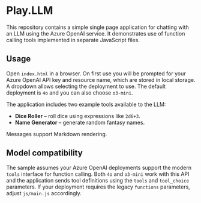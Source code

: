 # Play.LLM

This repository contains a simple single page application for chatting with an LLM using the Azure OpenAI service. It demonstrates use of function calling tools implemented in separate JavaScript files.

## Usage

Open `index.html` in a browser. On first use you will be prompted for your Azure OpenAI API key and resource name, which are stored in local storage. A dropdown allows selecting the deployment to use. The default deployment is `4o` and you can also choose `o3-mini`.

The application includes two example tools available to the LLM:

- **Dice Roller** – roll dice using expressions like `2d6+3`.
- **Name Generator** – generate random fantasy names.

Messages support Markdown rendering.

## Model compatibility

The sample assumes your Azure OpenAI deployments support the modern `tools`
interface for function calling. Both `4o` and `o3-mini` work with this API and
the application sends tool definitions using the `tools` and `tool_choice`
parameters. If your deployment requires the legacy `functions` parameters,
adjust `js/main.js` accordingly.
